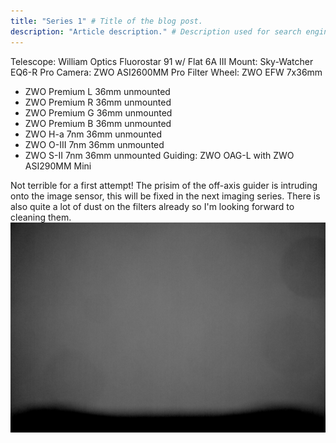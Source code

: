 ```yaml
---
title: "Series 1" # Title of the blog post.
description: "Article description." # Description used for search engine.
---
```


Telescope: William Optics Fluorostar 91 w/ Flat 6A III
Mount: Sky-Watcher EQ6-R Pro
Camera: ZWO ASI2600MM Pro
Filter Wheel: ZWO EFW 7x36mm
- ZWO Premium L 36mm unmounted
- ZWO Premium R 36mm unmounted
- ZWO Premium G 36mm unmounted
- ZWO Premium B 36mm unmounted
- ZWO H-a 7nm 36mm unmounted
- ZWO O-III 7nm 36mm unmounted
- ZWO S-II 7nm 36mm unmounted
Guiding: ZWO OAG-L with ZWO ASI290MM Mini

<!--more-->

Not terrible for a first attempt!
The prisim of the off-axis guider is intruding onto the image sensor, this will be fixed in the next imaging series.
There is also quite a lot of dust on the filters already so I'm looking forward to cleaning them.
![Flat field image showing the effect of the guide prism](flat.png "Flat field image showing the effect of the guide prism")